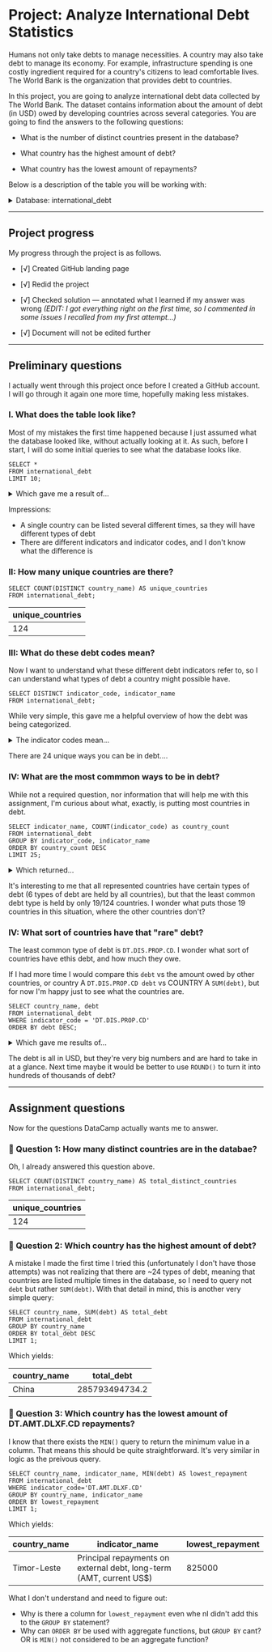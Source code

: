 # Project: Analyze International Debt Statistics

Humans not only take debts to manage necessities. A country may also take debt to manage its economy. For example, infrastructure spending is one costly ingredient required for a country's citizens to lead comfortable lives. The World Bank is the organization that provides debt to countries.

In this project, you are going to analyze international debt data collected by The World Bank. The dataset contains information about the amount of debt (in USD) owed by developing countries across several categories. You are going to find the answers to the following questions:

* What is the number of distinct countries present in the database?

* What country has the highest amount of debt?

* What country has the lowest amount of repayments?

Below is a description of the table you will be working with:

<details>
<summary> Database: international_debt </summary>

| Column | Definition | Data Type |
|-|-|-|
|country_name|Name of the country|`varchar`|
|country_code|Code representing the country|`varchar`|
|indicator_name|Description of the debt indicator|`varchar`|
|indicator_code|Code representing the debt indicator|`varchar`|
|debt|Value of the debt indicator for the given country (in current US dollars)|`float`|

</details>

---

## Project progress

My progress through the project is as follows.

* [√] Created GitHub landing page  

* [√] Redid the project  
 
* [√] Checked solution — annotated what I learned if my answer was wrong _(EDIT: I got everything right on the first time, so I commented in some issues I recalled from my first attempt...)_  

* [√] Document will not be edited further  

---

## Preliminary questions

I actually went through this project once before I created a GitHub account. I will go through it again one more time, hopefully making less mistakes.


### I. What does the table look like?

Most of my mistakes the first time happened because I just assumed what the database looked like, without actually looking at it. As such, before I start, I will do some initial queries to see what the database looks like. 

```
SELECT *
FROM international_debt
LIMIT 10;
```

<details>
  <summary>Which gave me a result of...</summary>

| country_name | country_code | indicator_name                                                   | indicator_code   | debt        |
|--------------|--------------|------------------------------------------------------------------|------------------|-------------|
| Afghanistan  | AFG          | Disbursements on external debt, long-term (DIS, current US$)     | DT.DIS.DLXF.CD   | 72894453.7  |
| Afghanistan  | AFG          | Interest payments on external debt, long-term (INT, current US$) | DT.INT.DLXF.CD   | 53239440.1  |
| Afghanistan  | AFG          | PPG, bilateral (AMT, current US$)                                | DT.AMT.BLAT.CD   | 61739336.9  |
| Afghanistan  | AFG          | PPG, bilateral (DIS, current US$)                                | DT.DIS.BLAT.CD   | 49114729.4  |
| Afghanistan  | AFG          | PPG, bilateral (INT, current US$)                                | DT.INT.BLAT.CD   | 39903620.1  |
| Afghanistan  | AFG          | PPG, multilateral (AMT, current US$)                             | DT.AMT.MLAT.CD   | 39107845    |
| Afghanistan  | AFG          | PPG, multilateral (DIS, current US$)                             | DT.DIS.MLAT.CD   | 23779724.3  |
| Afghanistan  | AFG          | PPG, multilateral (INT, current US$)                             | DT.INT.MLAT.CD   | 13335820    |
| Afghanistan  | AFG          | PPG, official creditors (AMT, current US$)                       | DT.AMT.OFFT.CD   | 100847181.9 |
| Afghanistan  | AFG          | PPG, official creditors (DIS, current US$)                       | DT.DIS.OFFT.CD   | 72894453.7  |

</details>

Impressions:
* A single country can be listed several different times, sa they will have different types of debt
* There are different indicators and indicator codes, and I don't know what the difference is

### II: How many unique countries are there?

```
SELECT COUNT(DISTINCT country_name) AS unique_countries
FROM international_debt;
```

|unique_countries|
|------|
| 124 |

### III: What do these debt codes mean?

Now I want to understand what these different debt indicators refer to, so I can understand what types of debt a country might possible have.



```
SELECT DISTINCT indicator_code, indicator_name
FROM international_debt;
```

While very simple, this gave me a helpful overview of how the debt was being categorized.

<details>
  <summary>The indicator codes mean...</summary>

| #  | indicator_code   | indicator_name                                                               |
|----|------------------|------------------------------------------------------------------------------|
| 0  | DT.INT.PRVT.CD   | PPG, private creditors (INT, current US$)                                    |
| 1  | DT.AMT.OFFT.CD   | PPG, official creditors (AMT, current US$)                                   |
| 2  | DT.INT.DLXF.CD   | Interest payments on external debt, long-term (INT, current US$)             |
| 3  | DT.INT.DPNG.CD   | Interest payments on external debt, private nonguaranteed (PNG) (INT, current US$) |
| 4  | DT.DIS.PCBK.CD   | PPG, commercial banks (DIS, current US$)                                     |
| 5  | DT.AMT.PBND.CD   | PPG, bonds (AMT, current US$)                                                |
| 6  | DT.DIS.MLAT.CD   | PPG, multilateral (DIS, current US$)                                         |
| 7  | DT.DIS.PRVT.CD   | PPG, private creditors (DIS, current US$)                                    |
| 8  | DT.INT.MLAT.CD   | PPG, multilateral (INT, current US$)                                         |
| 9  | DT.INT.PBND.CD   | PPG, bonds (INT, current US$)                                                |
| 10 | DT.INT.PROP.CD   | PPG, other private creditors (INT, current US$)                              |
| 11 | DT.DIS.OFFT.CD   | PPG, official creditors (DIS, current US$)                                   |
| 12 | DT.AMT.MLAT.CD   | PPG, multilateral (AMT, current US$)                                         |
| 13 | DT.INT.OFFT.CD   | PPG, official creditors (INT, current US$)                                   |
| 14 | DT.DIS.PROP.CD   | PPG, other private creditors (DIS, current US$)                              |
| 15 | DT.AMT.PCBK.CD   | PPG, commercial banks (AMT, current US$)                                     |
| 16 | DT.DIS.BLAT.CD   | PPG, bilateral (DIS, current US$)                                            |
| 17 | DT.AMT.DLXF.CD   | Principal repayments on external debt, long-term (AMT, current US$)          |
| 18 | DT.AMT.PROP.CD   | PPG, other private creditors (AMT, current US$)                              |
| 19 | DT.AMT.PRVT.CD   | PPG, private creditors (AMT, current US$)                                    |
| 20 | DT.AMT.BLAT.CD   | PPG, bilateral (AMT, current US$)                                            |
| 21 | DT.INT.PCBK.CD   | PPG, commercial banks (INT, current US$)                                     |
| 22 | DT.INT.BLAT.CD   | PPG, bilateral (INT, current US$)                                            |
| 23 | DT.DIS.DLXF.CD   | Disbursements on external debt, long-term (DIS, current US$)                 |
| 24 | DT.AMT.DPNG.CD   | Principal repayments on external debt, private nonguaranteed (PNG) (AMT, current US$) |


</details>

There are 24 unique ways you can be in debt....

### IV: What are the most commmon ways to be in debt?

While not a required question, nor information that will help me with this assignment, I'm curious about what, exactly, is putting most countries in debt.

```
SELECT indicator_name, COUNT(indicator_code) as country_count
FROM international_debt
GROUP BY indicator_code, indicator_name
ORDER BY country_count DESC
LIMIT 25;
```
<details>
  <summary>Which returned...</summary>

| #  | indicator_name                                                                     | country_count |
|----|------------------------------------------------------------------------------------|---------------|
| 0  | PPG, multilateral (AMT, current US$)                                               | 124           |
| 1  | PPG, multilateral (INT, current US$)                                               | 124           |
| 2  | PPG, official creditors (INT, current US$)                                         | 124           |
| 3  | Principal repayments on external debt, long-term (AMT, current US$)                | 124           |
| 4  | PPG, official creditors (AMT, current US$)                                         | 124           |
| 5  | Interest payments on external debt, long-term (INT, current US$)                   | 124           |
| 6  | Disbursements on external debt, long-term (DIS, current US$)                       | 123           |
| 7  | PPG, official creditors (DIS, current US$)                                         | 122           |
| 8  | PPG, bilateral (INT, current US$)                                                  | 122           |
| 9  | PPG, bilateral (AMT, current US$)                                                  | 122           |
| 10 | PPG, multilateral (DIS, current US$)                                               | 120           |
| 11 | PPG, bilateral (DIS, current US$)                                                  | 113           |
| 12 | PPG, private creditors (INT, current US$)                                          | 98            |
| 13 | PPG, private creditors (AMT, current US$)                                          | 98            |
| 14 | PPG, commercial banks (INT, current US$)                                           | 84            |
| 15 | PPG, commercial banks (AMT, current US$)                                           | 84            |
| 16 | Interest payments on external debt, private nonguaranteed (PNG) (INT, current US$) | 79            |
| 17 | Principal repayments on external debt, private nonguaranteed (PNG) (AMT, current US$) | 79         |
| 18 | PPG, bonds (AMT, current US$)                                                      | 69            |
| 19 | PPG, bonds (INT, current US$)                                                      | 69            |
| 20 | PPG, other private creditors (INT, current US$)                                    | 54            |
| 21 | PPG, other private creditors (AMT, current US$)                                    | 54            |
| 22 | PPG, private creditors (DIS, current US$)                                          | 53            |
| 23 | PPG, commercial banks (DIS, current US$)                                           | 51            |
| 24 | PPG, other private creditors (DIS, current US$)                                    | 19            |

</details>

It's interesting to me that all represented countries have certain types of debt (6 types of debt are held by all countries), but that the least common debt type is held by only 19/124 countries. I wonder what puts those 19 countries in this situation, where the other countries don't?

### IV: What sort of countries have that "rare" debt?

The least common type of debt is `DT.DIS.PROP.CD`. I wonder what sort of countries have ethis debt, and how much they owe. 

If I had more time I would compare this `debt` vs the amount owed by other countries, or country A `DT.DIS.PROP.CD debt` vs COUNTRY A `SUM(debt)`, but for now I'm happy just to see what the countries are.

```
SELECT country_name, debt
FROM international_debt
WHERE indicator_code = 'DT.DIS.PROP.CD'
ORDER BY debt DESC;
```

<details>
  <summary>Which gave me results of...</summary>

| #  | country_name                                 | debt_to_prvt_creditors |
|----|----------------------------------------------|------------------------|
| 0  | China                                       | 334012200.7            |
| 1  | IDA only                                    | 268947911.6            |
| 2  | Least developed countries: UN classification | 264891046.5            |
| 3  | Indonesia                                   | 218075500              |
| 4  | Senegal                                     | 164594258.6            |
| 5  | Ethiopia                                    | 67279151.1             |
| 6  | Serbia                                      | 60674621               |
| 7  | Cameroon                                    | 49913900               |
| 8  | Philippines                                 | 41023369.9             |
| 9  | Belarus                                     | 18397222.2             |
| 10 | Zambia                                      | 14982857.1             |
| 11 | Lao PDR                                     | 13000000               |
| 12 | Dominican Republic                          | 9948901.1              |
| 13 | Madagascar                                  | 5034779.7              |
| 14 | Nicaragua                                   | 3741480                |
| 15 | Lebanon                                     | 3561921                |
| 16 | Albania                                     | 2279989.2              |
| 17 | Tunisia                                     | 893558.5               |
| 18 | Ghana                                       | 315385.1               |

</details>

The debt is all in USD, but they're very big numbers and are hard to take in at a glance. Next time maybe it would be better to use `ROUND()` to turn it into hundreds of thousands of debt?



---
## Assignment questions

Now for the questions DataCamp actually wants me to answer.

### 🎯 Question 1: How many distinct countries are in the databae?

Oh, I already answered this question above. 


```
SELECT COUNT(DISTINCT country_name) AS total_distinct_countries 
FROM international_debt;
```

|unique_countries|
|------|
| 124 |

### 🎯 Question 2: Which country has the highest amount of debt? 

A mistake I made the first time I tried this (unfortunately I don't have those attempts) was not realizing that there are ~24 types of debt, meaning that countries are listed multiple times in the database, so I need to query not `debt` but rather `SUM(debt)`. With that detail in mind, this is another very simple query:

```
SELECT country_name, SUM(debt) AS total_debt
FROM international_debt
GROUP BY country_name
ORDER BY total_debt DESC
LIMIT 1;
```

Which yields:

|country_name|total_debt|
|------------|------------|
| China | 285793494734.2 |


### 🎯 Question 3: Which country has the lowest amount of DT.AMT.DLXF.CD repayments?

I know that there exists the `MIN()` query to return the minimum value in a column. That means this should be quite straightforward. It's very similar in logic as the preivous query.

```
SELECT country_name, indicator_name, MIN(debt) AS lowest_repayment
FROM international_debt
WHERE indicator_code='DT.AMT.DLXF.CD'
GROUP BY country_name, indicator_name
ORDER BY lowest_repayment
LIMIT 1;
```
Which yields:

|country_name|indicator_name|lowest_repayment|
|------------|------------|------------|
| Timor-Leste | Principal repayments on external debt, long-term (AMT, current US$) | 825000 |

What I don't understand and need to figure out:
* Why is there a column for `lowest_repayment` even whe nI didn't add this to the `GROUP BY` statement?
* Why can `ORDER BY` be used with aggregate functions, but `GROUP BY` cant? OR is `MIN()` not considered to be an aggregate function?

